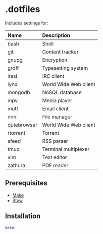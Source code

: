 # .dotfiles

Includes settings for:

| Name        | Description           |
| :---------- | :-------------------- |
| bash        | Shell                 |
| git         | Content tracker       |
| gnupg       | Encryption            |
| groff       | Typesetting system    |
| irssi       | IRC client            |
| lynx        | World Wide Web client |
| mongodb     | NoSQL database        |
| mpv         | Media player          |
| mutt        | Email client          |
| nnn         | File manager          |
| qutebrowser | World Wide Web client |
| rtorrent    | Torrent               |
| sfeed       | RSS parser            |
| tmux        | Terminal multiplexer  |
| vim         | Text editor           |
| zathura     | PDF reader            |

## Prerequisites

- [Make](https://www.gnu.org/software/make/)
- [Stow](https://www.gnu.org/software/stow/)

## Installation

```sh
make
```
